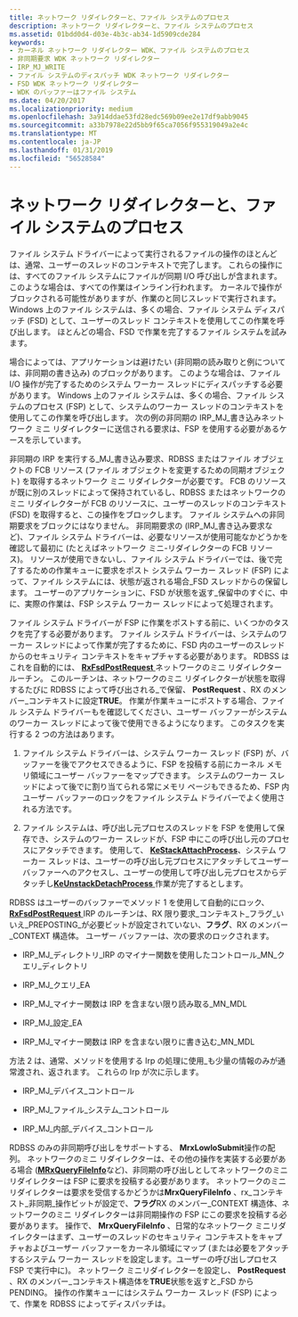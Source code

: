 ```yaml
---
title: ネットワーク リダイレクターと、ファイル システムのプロセス
description: ネットワーク リダイレクターと、ファイル システムのプロセス
ms.assetid: 01bdd0d4-d03e-4b3c-ab34-1d5909cde284
keywords:
- カーネル ネットワーク リダイレクター WDK、ファイル システムのプロセス
- 非同期要求 WDK ネットワーク リダイレクター
- IRP_MJ_WRITE
- ファイル システムのディスパッチ WDK ネットワーク リダイレクター
- FSD WDK ネットワーク リダイレクター
- WDK のバッファーはファイル システム
ms.date: 04/20/2017
ms.localizationpriority: medium
ms.openlocfilehash: 3a914ddae53fd28edc569b09ee2e17df9abb9045
ms.sourcegitcommit: a33b7978e22d5bb9f65ca7056f955319049a2e4c
ms.translationtype: MT
ms.contentlocale: ja-JP
ms.lasthandoff: 01/31/2019
ms.locfileid: "56528584"
---
```

# <a name="network-redirectors-and-the-file-system-process"></a>ネットワーク リダイレクターと、ファイル システムのプロセス


ファイル システム ドライバーによって実行されるファイルの操作のほとんどは、通常、ユーザーのスレッドのコンテキストで完了します。 これらの操作には、すべてのファイル システムにファイルが同期 I/O 呼び出しが含まれます。 このような場合は、すべての作業はインライン行われます。 カーネルで操作がブロックされる可能性がありますが、作業のと同じスレッドで実行されます。 Windows 上のファイル システムは、多くの場合、ファイル システム ディスパッチ (FSD) として、ユーザーのスレッド コンテキストを使用してこの作業を呼び出します。 ほとんどの場合、FSD で作業を完了するファイル システムを試みます。

場合によっては、アプリケーションは避けたい (非同期の読み取りと例については、非同期の書き込み) のブロックがあります。 このような場合は、ファイル I/O 操作が完了するためのシステム ワーカー スレッドにディスパッチする必要があります。 Windows 上のファイル システムは、多くの場合、ファイル システムのプロセス (FSP) として、システムのワーカー スレッドのコンテキストを使用してこの作業を呼び出します。 次の例の非同期の IRP\_MJ\_書き込みネットワーク ミニ リダイレクターに送信される要求は、FSP を使用する必要があるケースを示しています。

非同期の IRP を実行する\_MJ\_書き込み要求、RDBSS またはファイル オブジェクトの FCB リソース (ファイル オブジェクトを変更するための同期オブジェクト) を取得するネットワーク ミニ リダイレクターが必要です。 FCB のリソースが既に別のスレッドによって保持されているし、RDBSS またはネットワークのミニ リダイレクターが FCB のリソースに、ユーザーのスレッドのコンテキスト (FSD) を取得すると、この操作をブロックします。 ファイル システムへの非同期要求をブロックにはなりません。 非同期要求の (IRP\_MJ\_書き込み要求など)、ファイル システム ドライバーは、必要なリソースが使用可能なかどうかを確認して最初に (たとえばネットワーク ミニ-リダイレクターの FCB リソース)。 リソースが使用できないし、ファイル システム ドライバーでは、後で完了するための作業キューに要求をポスト システム ワーカー スレッド (FSP) によって、ファイル システムには、状態が返される場合\_FSD スレッドからの保留します。 ユーザーのアプリケーションに、FSD が状態を返す\_保留中のすぐに、中に、実際の作業は、FSP システム ワーカー スレッドによって処理されます。

ファイル システム ドライバーが FSP に作業をポストする前に、いくつかのタスクを完了する必要があります。 ファイル システム ドライバーは、システムのワーカー スレッドによって作業が完了するために、FSD 内のユーザーのスレッドからのセキュリティ コンテキストをキャプチャする必要があります。 RDBSS はこれを自動的には、 [ **RxFsdPostRequest** ](https://msdn.microsoft.com/library/windows/hardware/ff554472)ネットワークのミニ リダイレクター ルーチン。 このルーチンは、ネットワークのミニ リダイレクターが状態を取得するたびに RDBSS によって呼び出される\_で保留、 **PostRequest** 、RX のメンバー\_コンテキストに設定**TRUE**。 作業が作業キューにポストする場合、ファイル システム ドライバーもを確認してください、ユーザー バッファーがシステムのワーカー スレッドによって後で使用できるようになります。 このタスクを実行する 2 つの方法はあります。

1.  ファイル システム ドライバーは、システム ワーカー スレッド (FSP) が、バッファーを後でアクセスできるように、FSP を投稿する前にカーネル メモリ領域にユーザー バッファーをマップできます。 システムのワーカー スレッドによって後でに割り当てられる常にメモリ ページもできるため、FSP 内ユーザー バッファーのロックをファイル システム ドライバーでよく使用される方法です。

2.  ファイル システムは、呼び出し元プロセスのスレッドを FSP を使用して保存でき、システムのワーカー スレッドが、FSP 中にこの呼び出し元のプロセスにアタッチできます。 使用して、 [ **KeStackAttachProcess**](https://msdn.microsoft.com/library/windows/hardware/ff549659)、システム ワーカー スレッドは、ユーザーの呼び出し元プロセスにアタッチしてユーザー バッファーへのアクセスし、ユーザーの使用して呼び出し元プロセスからデタッチし[**KeUnstackDetachProcess** ](https://msdn.microsoft.com/library/windows/hardware/ff549677)作業が完了するとします。

RDBSS はユーザーのバッファーでメソッド 1 を使用して自動的にロック、 [ **RxFsdPostRequest** ](https://msdn.microsoft.com/library/windows/hardware/ff554472) IRP のルーチンは、RX 限り要求\_コンテキスト\_フラグ\_いいえ\_PREPOSTING\_が必要ビットが設定されていない、**フラグ**、RX のメンバー\_CONTEXT 構造体。 ユーザー バッファーは、次の要求のロックされます。

-   IRP\_MJ\_ディレクトリ\_IRP のマイナー関数を使用したコントロール\_MN\_クエリ\_ディレクトリ

-   IRP\_MJ\_クエリ\_EA

-   IRP\_MJ\_マイナー関数は IRP を含まない限り読み取る\_MN\_MDL

-   IRP\_MJ\_設定\_EA

-   IRP\_MJ\_マイナー関数は IRP を含まない限りに書き込む\_MN\_MDL

方法 2 は、通常、メソッドを使用する Irp の処理に使用\_も少量の情報のみが通常渡され、返されます。 これらの Irp が次に示します。

-   IRP\_MJ\_デバイス\_コントロール

-   IRP\_MJ\_ファイル\_システム\_コントロール

-   IRP\_MJ\_内部\_デバイス\_コントロール

RDBSS のみの非同期呼び出しをサポートする、 **MrxLowIoSubmit**操作の配列。 ネットワークのミニ リダイレクターは、その他の操作を実装する必要がある場合 ([**MRxQueryFileInfo**](https://msdn.microsoft.com/library/windows/hardware/ff550770)など)、非同期の呼び出しとしてネットワークのミニ リダイレクターは FSP に要求を投稿する必要があります。 ネットワークのミニ リダイレクターは要求を受信するかどうかは**MrxQueryFileInfo** 、rx\_コンテキスト\_非同期\_操作ビットが設定で、**フラグ**RX のメンバー\_CONTEXT 構造体、ネットワークのミニ リダイレクターは非同期操作の FSP にこの要求を投稿する必要があります。 操作で、 **MrxQueryFileInfo** 、日常的なネットワーク ミニリダイレクターはまず、ユーザーのスレッドのセキュリティ コンテキストをキャプチャおよびユーザー バッファーをカーネル領域にマップ (または必要をアタッチするシステム ワーカー スレッドを設定します。ユーザーの呼び出しプロセス FSP で実行中に)。 ネットワーク ミニリダイレクターを設定し、 **PostRequest** 、RX のメンバー\_コンテキスト構造体を**TRUE**状態を返すと\_FSD から PENDING。 操作の作業キューにはシステム ワーカー スレッド (FSP) によって、作業を RDBSS によってディスパッチは。

 

 




